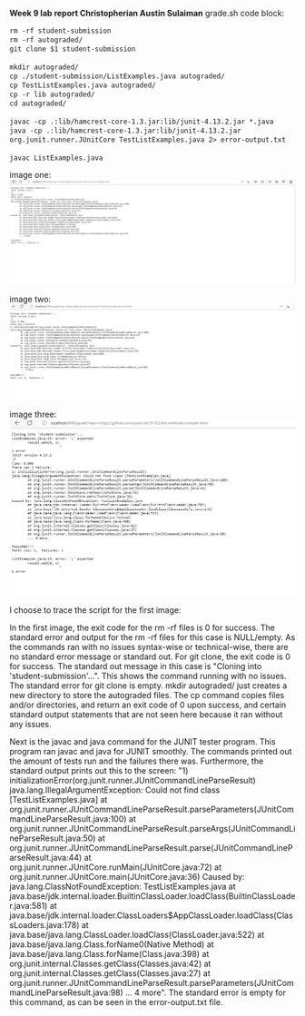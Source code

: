 **Week 9 lab report Christopherian Austin Sulaiman**
grade.sh code block:
```
rm -rf student-submission
rm -rf autograded/
git clone $1 student-submission

mkdir autograded/
cp ./student-submission/ListExamples.java autograded/
cp TestListExamples.java autograded/
cp -r lib autograded/
cd autograded/

javac -cp .:lib/hamcrest-core-1.3.jar:lib/junit-4.13.2.jar *.java
java -cp .:lib/hamcrest-core-1.3.jar:lib/junit-4.13.2.jar org.junit.runner.JUnitCore TestListExamples.java 2> error-output.txt

javac ListExamples.java
```
image one:
![Alt text](First.png)


image two:
![Alt text](2nd.png)

image three:
![Alt text](3rd.png)



I choose to trace the script for the first image:



In the first image, the exit code for the rm -rf files is 0 for success. The standard error and output for the rm -rf files for this case is NULL/empty. As the commands ran with no issues syntax-wise or technical-wise, there are no standard error message or standard out. For git clone, the exit code is 0 for success. The standard out message in this case is "Cloning into 'student-submission'...". This shows the command running with no issues. The standard error for git clone is empty. mkdir autograded/ just creates a new directory to store the autograded files. The cp command copies files and/or directories, and return an exit code of 0 upon success, and certain standard output statements that are not seen here because it ran without any issues.

Next is the javac and java command for the JUNIT tester program. This program ran javac and java for JUNIT smoothly. The commands printed out the amount of tests run and the failures there was. Furthermore, the standard output prints out this to the screen: "1) initializationError(org.junit.runner.JUnitCommandLineParseResult)
java.lang.IllegalArgumentException: Could not find class [TestListExamples.java]
	at org.junit.runner.JUnitCommandLineParseResult.parseParameters(JUnitCommandLineParseResult.java:100)
	at org.junit.runner.JUnitCommandLineParseResult.parseArgs(JUnitCommandLineParseResult.java:50)
	at org.junit.runner.JUnitCommandLineParseResult.parse(JUnitCommandLineParseResult.java:44)
	at org.junit.runner.JUnitCore.runMain(JUnitCore.java:72)
	at org.junit.runner.JUnitCore.main(JUnitCore.java:36)
Caused by: java.lang.ClassNotFoundException: TestListExamples.java
	at java.base/jdk.internal.loader.BuiltinClassLoader.loadClass(BuiltinClassLoader.java:581)
	at java.base/jdk.internal.loader.ClassLoaders$AppClassLoader.loadClass(ClassLoaders.java:178)
	at java.base/java.lang.ClassLoader.loadClass(ClassLoader.java:522)
	at java.base/java.lang.Class.forName0(Native Method)
	at java.base/java.lang.Class.forName(Class.java:398)
	at org.junit.internal.Classes.getClass(Classes.java:42)
	at org.junit.internal.Classes.getClass(Classes.java:27)
	at org.junit.runner.JUnitCommandLineParseResult.parseParameters(JUnitCommandLineParseResult.java:98)
	... 4 more". The standard error is empty for this command, as can be seen in the error-output.txt file.
